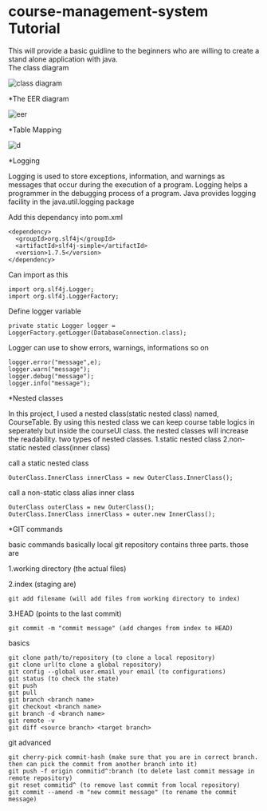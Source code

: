   # course-management-system Tutorial
This will provide a basic guidline to the beginners who are willing to create a stand alone application with java.                
	The class diagram
	
  ![class diagram](https://firebasestorage.googleapis.com/v0/b/firestorecrud-cdd76.appspot.com/o/course-management-system%2FClass%20Diagram.png?alt=media&token=079498be-d228-4a26-b895-afa9bf903eed)

*The EER diagram

![eer](https://firebasestorage.googleapis.com/v0/b/firestorecrud-cdd76.appspot.com/o/course-management-system%2FEER.png?alt=media&token=2642d98d-d567-476e-88fe-656b75d9b506)

*Table Mapping

![d](https://firebasestorage.googleapis.com/v0/b/firestorecrud-cdd76.appspot.com/o/course-management-system%2F1.png?alt=media&token=bcf68e80-7bd8-4397-93bc-0a7550eb2681)

*Logging

Logging is used to store exceptions, information, and warnings as messages that occur during the execution of a program.
Logging helps a programmer in the debugging process of a program. Java provides logging facility in the java.util.logging 
package

Add this dependancy into pom.xml

	<dependency>
	  <groupId>org.slf4j</groupId>
	  <artifactId>slf4j-simple</artifactId>
	  <version>1.7.5</version>
	</dependency>
	
Can import as this

	import org.slf4j.Logger;
	import org.slf4j.LoggerFactory;
	
Define logger variable 

	private static Logger logger = LoggerFactory.getLogger(DatabaseConnection.class);
	
Logger can use to show errors, warnings, informations so on

	logger.error("message",e);
	logger.warn("message");
	logger.debug("message");
	logger.info("message");
	
	
*Nested classes

In this project, I used a nested class(static nested class) named, CourseTable. By using this nested class we can keep course table logics in seperately but inside the courseUI class. the nested classes will increase the readability. two types of nested classes. 1.static nested class 2.non-static nested class(inner class)

call a static nested class
	
	OuterClass.InnerClass innerClass = new OuterClass.InnerClass();
call a non-static class alias inner class
	
	OuterClass outerClass = new OuterClass();
	OuterClass.InnerClass innerClass = outer.new InnerClass();

*GIT commands

basic commands
basically local git repository contains three parts. those are

1.working directory (the actual files)

2.index (staging are)
	
	git add filename (will add files from working directory to index)
		
3.HEAD (points to the last commit)

	git commit -m "commit message" (add changes from index to HEAD)
	
basics
	
	git clone path/to/repository (to clone a local repository)
	git clone url(to clone a global repository)
	git config --global user.email your email (to configurations)
	git status (to check the state)
	git push
	git pull 
	git branch <branch name> 
	git checkout <branch name>
	git branch -d <branch name>
	git remote -v
	git diff <source branch> <target branch>
	
git advanced

	git cherry-pick commit-hash (make sure that you are in correct branch. then can pick the commit from another branch into it)
	git push -f origin commitid^:branch (to delete last commit message in remote repository)
	git reset commitid^ (to remove last commit from local repository)
	git commit --amend -m "new commit message" (to rename the commit message)
